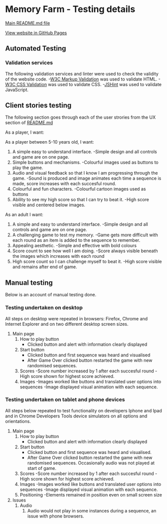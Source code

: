 # Memory Farm - Testing details

[Main README.md file](README.md)

[View website in GitHub Pages](https://shaun-davies.github.io/memory-farm/)

## Automated Testing

### Validation services
The following validation services and linter were used to check the validity of the website code.
-[W3C Markup Validation](https://validator.w3.org/) was used to validate HTML.
-[W3C CSS Validation](https://jigsaw.w3.org/css-validator/) was used to validate CSS.
-[JSHint](https://jshint.com/) was used to validate JavaScript.


## Client stories testing

The following section goes through each of the user strories from the UX section of [README.md](README.md)

As a player, I want:

As a player between 5-10 years old, I want:

1. A simple easy to understand interface.
    -Simple design and all controls and game are on one page.
2. Simple buttons and mechanisms.
    -Colourful images used as buttons to play the game.
3. Audio and visual feedback so that I know I am progressing through the game.
    -Sound is produced and image animates each time a sequence is made, score increases with each succesful round.
4. Colourful and fun characters.
    -Colourful cartoon images used as buttons
5. Ability to see my high score so that I can try to beat it.
    -High score visible and centered below images.

As an adult I want: 

1. A simple and easy to understand interface.
    -Simple design and all controls and game are on one page.
2. A challenging game to test my memory.
    -Game gets more difficult with each round as an item is added to the sequence to remember.
3. Appealing aesthetic.
    -Simple and effective with bold colours
4. Score count to see how well I am doing.
    -Score always visible beneath the images which increases with each round
5. High score count so I can challenge myself to beat it.
    -High score visible and remains after end of game.

## Manual testing
Below is an account of manual testing done.

### Testing undertaken on desktop
All steps on desktop were repeated in browsers: Firefox, Chrome and Internet Explorer and on two different desktop screen sizes.

1. Main page
    1. How to play button
        - Clicked button and alert with information clearly displayed
    2. Start button
        - Clicked button and first sequence was heard and visualised
        - After Game Over clicked button restarted the game with new randomised sequences.
    3. Scores
        -Score number increased by 1 after each succesful round
        -High score shown for highest score achieved.
    4. Images
       -Images worked like buttons and translated user options into sequences
       -Image displayed visual animation with each sequence.

### Testing undertaken on tablet and phone devices

All steps below repeated to test functionality on developers Iphone and Ipad and in Chrome Developers Tools device simulators on all options and orientations.

1. Main page
    1. How to play button
        - Clicked button and alert with information clearly displayed
    2. Start button
        - Clicked button and first sequence was heard and visualised.
        - After Game Over clicked button restarted the game with new randomised sequences. Occasionally audio was not played at start of game.
    3. Scores
        -Score number increased by 1 after each succesful round
        -High score shown for highest score achieved.
    4. Images
       -Images worked like buttons and translated user options into sequences
       -Image displayed visual animation with each sequence.
    5. Positioning
        -Elements remained in position even on small screen size
2. Issues
    1. Audio
        1. Audio would not play in some instances during a sequence, an issue with phone browsers.

